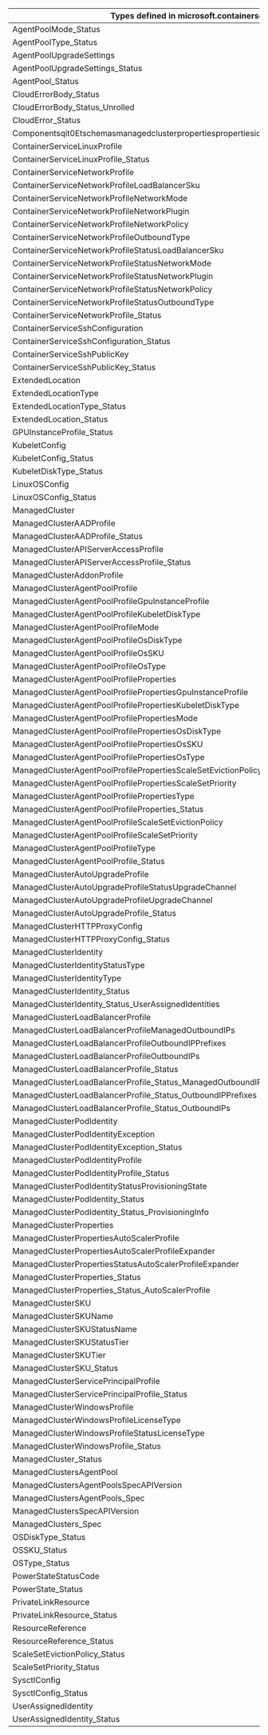 | Types defined in microsoft.containerservice                                                  | v1alpha1api20210501 |
|----------------------------------------------------------------------------------------------|---------------------|
| AgentPoolMode_Status                                                                         | v1alpha1api20210501 |
| AgentPoolType_Status                                                                         | v1alpha1api20210501 |
| AgentPoolUpgradeSettings                                                                     | v1alpha1api20210501 |
| AgentPoolUpgradeSettings_Status                                                              | v1alpha1api20210501 |
| AgentPool_Status                                                                             | v1alpha1api20210501 |
| CloudErrorBody_Status                                                                        | v1alpha1api20210501 |
| CloudErrorBody_Status_Unrolled                                                               | v1alpha1api20210501 |
| CloudError_Status                                                                            | v1alpha1api20210501 |
| Componentsqit0Etschemasmanagedclusterpropertiespropertiesidentityprofileadditionalproperties | v1alpha1api20210501 |
| ContainerServiceLinuxProfile                                                                 | v1alpha1api20210501 |
| ContainerServiceLinuxProfile_Status                                                          | v1alpha1api20210501 |
| ContainerServiceNetworkProfile                                                               | v1alpha1api20210501 |
| ContainerServiceNetworkProfileLoadBalancerSku                                                | v1alpha1api20210501 |
| ContainerServiceNetworkProfileNetworkMode                                                    | v1alpha1api20210501 |
| ContainerServiceNetworkProfileNetworkPlugin                                                  | v1alpha1api20210501 |
| ContainerServiceNetworkProfileNetworkPolicy                                                  | v1alpha1api20210501 |
| ContainerServiceNetworkProfileOutboundType                                                   | v1alpha1api20210501 |
| ContainerServiceNetworkProfileStatusLoadBalancerSku                                          | v1alpha1api20210501 |
| ContainerServiceNetworkProfileStatusNetworkMode                                              | v1alpha1api20210501 |
| ContainerServiceNetworkProfileStatusNetworkPlugin                                            | v1alpha1api20210501 |
| ContainerServiceNetworkProfileStatusNetworkPolicy                                            | v1alpha1api20210501 |
| ContainerServiceNetworkProfileStatusOutboundType                                             | v1alpha1api20210501 |
| ContainerServiceNetworkProfile_Status                                                        | v1alpha1api20210501 |
| ContainerServiceSshConfiguration                                                             | v1alpha1api20210501 |
| ContainerServiceSshConfiguration_Status                                                      | v1alpha1api20210501 |
| ContainerServiceSshPublicKey                                                                 | v1alpha1api20210501 |
| ContainerServiceSshPublicKey_Status                                                          | v1alpha1api20210501 |
| ExtendedLocation                                                                             | v1alpha1api20210501 |
| ExtendedLocationType                                                                         | v1alpha1api20210501 |
| ExtendedLocationType_Status                                                                  | v1alpha1api20210501 |
| ExtendedLocation_Status                                                                      | v1alpha1api20210501 |
| GPUInstanceProfile_Status                                                                    | v1alpha1api20210501 |
| KubeletConfig                                                                                | v1alpha1api20210501 |
| KubeletConfig_Status                                                                         | v1alpha1api20210501 |
| KubeletDiskType_Status                                                                       | v1alpha1api20210501 |
| LinuxOSConfig                                                                                | v1alpha1api20210501 |
| LinuxOSConfig_Status                                                                         | v1alpha1api20210501 |
| ManagedCluster                                                                               | v1alpha1api20210501 |
| ManagedClusterAADProfile                                                                     | v1alpha1api20210501 |
| ManagedClusterAADProfile_Status                                                              | v1alpha1api20210501 |
| ManagedClusterAPIServerAccessProfile                                                         | v1alpha1api20210501 |
| ManagedClusterAPIServerAccessProfile_Status                                                  | v1alpha1api20210501 |
| ManagedClusterAddonProfile                                                                   | v1alpha1api20210501 |
| ManagedClusterAgentPoolProfile                                                               | v1alpha1api20210501 |
| ManagedClusterAgentPoolProfileGpuInstanceProfile                                             | v1alpha1api20210501 |
| ManagedClusterAgentPoolProfileKubeletDiskType                                                | v1alpha1api20210501 |
| ManagedClusterAgentPoolProfileMode                                                           | v1alpha1api20210501 |
| ManagedClusterAgentPoolProfileOsDiskType                                                     | v1alpha1api20210501 |
| ManagedClusterAgentPoolProfileOsSKU                                                          | v1alpha1api20210501 |
| ManagedClusterAgentPoolProfileOsType                                                         | v1alpha1api20210501 |
| ManagedClusterAgentPoolProfileProperties                                                     | v1alpha1api20210501 |
| ManagedClusterAgentPoolProfilePropertiesGpuInstanceProfile                                   | v1alpha1api20210501 |
| ManagedClusterAgentPoolProfilePropertiesKubeletDiskType                                      | v1alpha1api20210501 |
| ManagedClusterAgentPoolProfilePropertiesMode                                                 | v1alpha1api20210501 |
| ManagedClusterAgentPoolProfilePropertiesOsDiskType                                           | v1alpha1api20210501 |
| ManagedClusterAgentPoolProfilePropertiesOsSKU                                                | v1alpha1api20210501 |
| ManagedClusterAgentPoolProfilePropertiesOsType                                               | v1alpha1api20210501 |
| ManagedClusterAgentPoolProfilePropertiesScaleSetEvictionPolicy                               | v1alpha1api20210501 |
| ManagedClusterAgentPoolProfilePropertiesScaleSetPriority                                     | v1alpha1api20210501 |
| ManagedClusterAgentPoolProfilePropertiesType                                                 | v1alpha1api20210501 |
| ManagedClusterAgentPoolProfileProperties_Status                                              | v1alpha1api20210501 |
| ManagedClusterAgentPoolProfileScaleSetEvictionPolicy                                         | v1alpha1api20210501 |
| ManagedClusterAgentPoolProfileScaleSetPriority                                               | v1alpha1api20210501 |
| ManagedClusterAgentPoolProfileType                                                           | v1alpha1api20210501 |
| ManagedClusterAgentPoolProfile_Status                                                        | v1alpha1api20210501 |
| ManagedClusterAutoUpgradeProfile                                                             | v1alpha1api20210501 |
| ManagedClusterAutoUpgradeProfileStatusUpgradeChannel                                         | v1alpha1api20210501 |
| ManagedClusterAutoUpgradeProfileUpgradeChannel                                               | v1alpha1api20210501 |
| ManagedClusterAutoUpgradeProfile_Status                                                      | v1alpha1api20210501 |
| ManagedClusterHTTPProxyConfig                                                                | v1alpha1api20210501 |
| ManagedClusterHTTPProxyConfig_Status                                                         | v1alpha1api20210501 |
| ManagedClusterIdentity                                                                       | v1alpha1api20210501 |
| ManagedClusterIdentityStatusType                                                             | v1alpha1api20210501 |
| ManagedClusterIdentityType                                                                   | v1alpha1api20210501 |
| ManagedClusterIdentity_Status                                                                | v1alpha1api20210501 |
| ManagedClusterIdentity_Status_UserAssignedIdentities                                         | v1alpha1api20210501 |
| ManagedClusterLoadBalancerProfile                                                            | v1alpha1api20210501 |
| ManagedClusterLoadBalancerProfileManagedOutboundIPs                                          | v1alpha1api20210501 |
| ManagedClusterLoadBalancerProfileOutboundIPPrefixes                                          | v1alpha1api20210501 |
| ManagedClusterLoadBalancerProfileOutboundIPs                                                 | v1alpha1api20210501 |
| ManagedClusterLoadBalancerProfile_Status                                                     | v1alpha1api20210501 |
| ManagedClusterLoadBalancerProfile_Status_ManagedOutboundIPs                                  | v1alpha1api20210501 |
| ManagedClusterLoadBalancerProfile_Status_OutboundIPPrefixes                                  | v1alpha1api20210501 |
| ManagedClusterLoadBalancerProfile_Status_OutboundIPs                                         | v1alpha1api20210501 |
| ManagedClusterPodIdentity                                                                    | v1alpha1api20210501 |
| ManagedClusterPodIdentityException                                                           | v1alpha1api20210501 |
| ManagedClusterPodIdentityException_Status                                                    | v1alpha1api20210501 |
| ManagedClusterPodIdentityProfile                                                             | v1alpha1api20210501 |
| ManagedClusterPodIdentityProfile_Status                                                      | v1alpha1api20210501 |
| ManagedClusterPodIdentityStatusProvisioningState                                             | v1alpha1api20210501 |
| ManagedClusterPodIdentity_Status                                                             | v1alpha1api20210501 |
| ManagedClusterPodIdentity_Status_ProvisioningInfo                                            | v1alpha1api20210501 |
| ManagedClusterProperties                                                                     | v1alpha1api20210501 |
| ManagedClusterPropertiesAutoScalerProfile                                                    | v1alpha1api20210501 |
| ManagedClusterPropertiesAutoScalerProfileExpander                                            | v1alpha1api20210501 |
| ManagedClusterPropertiesStatusAutoScalerProfileExpander                                      | v1alpha1api20210501 |
| ManagedClusterProperties_Status                                                              | v1alpha1api20210501 |
| ManagedClusterProperties_Status_AutoScalerProfile                                            | v1alpha1api20210501 |
| ManagedClusterSKU                                                                            | v1alpha1api20210501 |
| ManagedClusterSKUName                                                                        | v1alpha1api20210501 |
| ManagedClusterSKUStatusName                                                                  | v1alpha1api20210501 |
| ManagedClusterSKUStatusTier                                                                  | v1alpha1api20210501 |
| ManagedClusterSKUTier                                                                        | v1alpha1api20210501 |
| ManagedClusterSKU_Status                                                                     | v1alpha1api20210501 |
| ManagedClusterServicePrincipalProfile                                                        | v1alpha1api20210501 |
| ManagedClusterServicePrincipalProfile_Status                                                 | v1alpha1api20210501 |
| ManagedClusterWindowsProfile                                                                 | v1alpha1api20210501 |
| ManagedClusterWindowsProfileLicenseType                                                      | v1alpha1api20210501 |
| ManagedClusterWindowsProfileStatusLicenseType                                                | v1alpha1api20210501 |
| ManagedClusterWindowsProfile_Status                                                          | v1alpha1api20210501 |
| ManagedCluster_Status                                                                        | v1alpha1api20210501 |
| ManagedClustersAgentPool                                                                     | v1alpha1api20210501 |
| ManagedClustersAgentPoolsSpecAPIVersion                                                      | v1alpha1api20210501 |
| ManagedClustersAgentPools_Spec                                                               | v1alpha1api20210501 |
| ManagedClustersSpecAPIVersion                                                                | v1alpha1api20210501 |
| ManagedClusters_Spec                                                                         | v1alpha1api20210501 |
| OSDiskType_Status                                                                            | v1alpha1api20210501 |
| OSSKU_Status                                                                                 | v1alpha1api20210501 |
| OSType_Status                                                                                | v1alpha1api20210501 |
| PowerStateStatusCode                                                                         | v1alpha1api20210501 |
| PowerState_Status                                                                            | v1alpha1api20210501 |
| PrivateLinkResource                                                                          | v1alpha1api20210501 |
| PrivateLinkResource_Status                                                                   | v1alpha1api20210501 |
| ResourceReference                                                                            | v1alpha1api20210501 |
| ResourceReference_Status                                                                     | v1alpha1api20210501 |
| ScaleSetEvictionPolicy_Status                                                                | v1alpha1api20210501 |
| ScaleSetPriority_Status                                                                      | v1alpha1api20210501 |
| SysctlConfig                                                                                 | v1alpha1api20210501 |
| SysctlConfig_Status                                                                          | v1alpha1api20210501 |
| UserAssignedIdentity                                                                         | v1alpha1api20210501 |
| UserAssignedIdentity_Status                                                                  | v1alpha1api20210501 |
